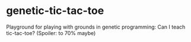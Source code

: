 # genetic-tic-tac-toe
Playground for playing with grounds in genetic programming: Can I teach tic-tac-toe? (Spoiler: to 70% maybe)

